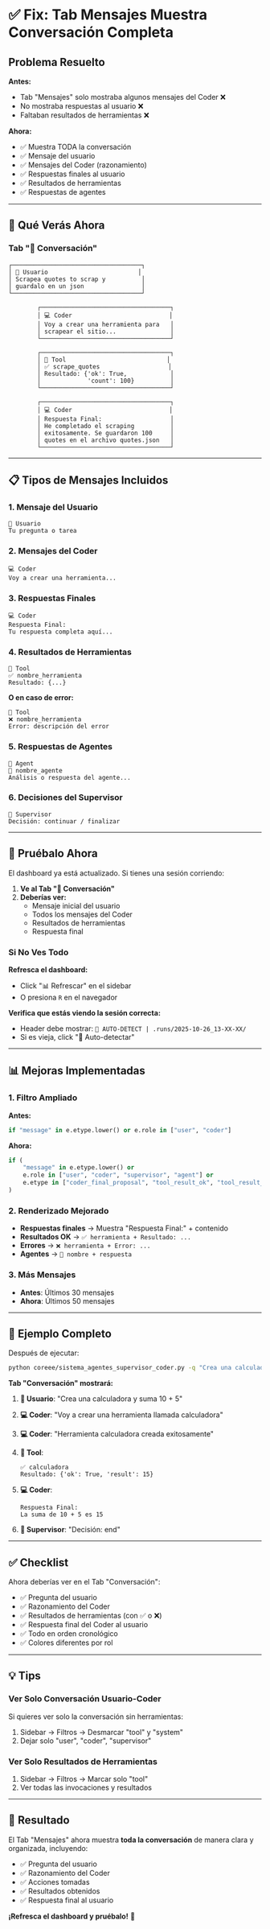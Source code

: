 # ✅ Fix: Tab Mensajes Muestra Conversación Completa

## Problema Resuelto

**Antes:**
- Tab "Mensajes" solo mostraba algunos mensajes del Coder ❌
- No mostraba respuestas al usuario ❌
- Faltaban resultados de herramientas ❌

**Ahora:**
- ✅ Muestra TODA la conversación
- ✅ Mensaje del usuario
- ✅ Mensajes del Coder (razonamiento)
- ✅ Respuestas finales al usuario
- ✅ Resultados de herramientas
- ✅ Respuestas de agentes

---

## 🎨 Qué Verás Ahora

### Tab "💬 Conversación"

```
┌────────────────────────────────────┐
│ 👤 Usuario                         │
│ Scrapea quotes to scrap y          │
│ guardalo en un json                │
└────────────────────────────────────┘

        ┌────────────────────────────────────┐
        │ 💻 Coder                           │
        │ Voy a crear una herramienta para   │
        │ scrapear el sitio...               │
        └────────────────────────────────────┘

        ┌────────────────────────────────────┐
        │ 🔧 Tool                            │
        │ ✅ scrape_quotes                   │
        │ Resultado: {'ok': True,            │
        │             'count': 100}          │
        └────────────────────────────────────┘

        ┌────────────────────────────────────┐
        │ 💻 Coder                           │
        │ Respuesta Final:                   │
        │ He completado el scraping          │
        │ exitosamente. Se guardaron 100     │
        │ quotes en el archivo quotes.json   │
        └────────────────────────────────────┘
```

---

## 📋 Tipos de Mensajes Incluidos

### 1. Mensaje del Usuario
```
👤 Usuario
Tu pregunta o tarea
```

### 2. Mensajes del Coder
```
💻 Coder
Voy a crear una herramienta...
```

### 3. Respuestas Finales
```
💻 Coder
Respuesta Final:
Tu respuesta completa aquí...
```

### 4. Resultados de Herramientas
```
🔧 Tool
✅ nombre_herramienta
Resultado: {...}
```

**O en caso de error:**
```
🔧 Tool
❌ nombre_herramienta
Error: descripción del error
```

### 5. Respuestas de Agentes
```
🤖 Agent
🤖 nombre_agente
Análisis o respuesta del agente...
```

### 6. Decisiones del Supervisor
```
👔 Supervisor
Decisión: continuar / finalizar
```

---

## 🚀 Pruébalo Ahora

El dashboard ya está actualizado. Si tienes una sesión corriendo:

1. **Ve al Tab "💬 Conversación"**
2. **Deberías ver:**
   - Mensaje inicial del usuario
   - Todos los mensajes del Coder
   - Resultados de herramientas
   - Respuesta final

### Si No Ves Todo

**Refresca el dashboard:**
- Click "📊 Refrescar" en el sidebar
- O presiona `R` en el navegador

**Verifica que estás viendo la sesión correcta:**
- Header debe mostrar: `🔄 AUTO-DETECT | .runs/2025-10-26_13-XX-XX/`
- Si es vieja, click "🔄 Auto-detectar"

---

## 📊 Mejoras Implementadas

### 1. Filtro Ampliado
**Antes:**
```python
if "message" in e.etype.lower() or e.role in ["user", "coder"]
```

**Ahora:**
```python
if (
    "message" in e.etype.lower() or
    e.role in ["user", "coder", "supervisor", "agent"] or
    e.etype in ["coder_final_proposal", "tool_result_ok", "tool_result_error", ...]
)
```

### 2. Renderizado Mejorado

- **Respuestas finales** → Muestra "Respuesta Final:" + contenido
- **Resultados OK** → `✅ herramienta + Resultado: ...`
- **Errores** → `❌ herramienta + Error: ...`
- **Agentes** → `🤖 nombre + respuesta`

### 3. Más Mensajes

- **Antes**: Últimos 30 mensajes
- **Ahora**: Últimos 50 mensajes

---

## 🎯 Ejemplo Completo

Después de ejecutar:
```bash
python coreee/sistema_agentes_supervisor_coder.py -q "Crea una calculadora y suma 10 + 5"
```

**Tab "Conversación" mostrará:**

1. **👤 Usuario**: "Crea una calculadora y suma 10 + 5"

2. **💻 Coder**: "Voy a crear una herramienta llamada calculadora"

3. **💻 Coder**: "Herramienta calculadora creada exitosamente"

4. **🔧 Tool**: 
   ```
   ✅ calculadora
   Resultado: {'ok': True, 'result': 15}
   ```

5. **💻 Coder**:
   ```
   Respuesta Final:
   La suma de 10 + 5 es 15
   ```

6. **👔 Supervisor**: "Decisión: end"

---

## ✅ Checklist

Ahora deberías ver en el Tab "Conversación":

- ✅ Pregunta del usuario
- ✅ Razonamiento del Coder
- ✅ Resultados de herramientas (con ✅ o ❌)
- ✅ Respuesta final del Coder al usuario
- ✅ Todo en orden cronológico
- ✅ Colores diferentes por rol

---

## 💡 Tips

### Ver Solo Conversación Usuario-Coder

Si quieres ver solo la conversación sin herramientas:
1. Sidebar → Filtros → Desmarcar "tool" y "system"
2. Dejar solo "user", "coder", "supervisor"

### Ver Solo Resultados de Herramientas

1. Sidebar → Filtros → Marcar solo "tool"
2. Ver todas las invocaciones y resultados

---

## 🎉 Resultado

El Tab "Mensajes" ahora muestra **toda la conversación** de manera clara y organizada, incluyendo:

- ✅ Pregunta del usuario
- ✅ Razonamiento del Coder
- ✅ Acciones tomadas
- ✅ Resultados obtenidos
- ✅ Respuesta final al usuario

**¡Refresca el dashboard y pruébalo!** 🚀

